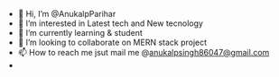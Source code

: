 - 👋 Hi, I’m @AnukalpParihar
- 👀 I’m interested in  Latest tech and New tecnology
- 🌱 I’m currently learning & student 
- 💞️ I’m looking to collaborate on  MERN stack project
- 📫 How to reach me jsut mail me @anukalpsingh86047@gmail.com
- 

<!---
AnukalpParihar/AnukalpParihar is a ✨ special ✨ repository because its `README.md` (this file) appears on your GitHub profile.
You can click the Preview link to take a look at your changes.
--->
